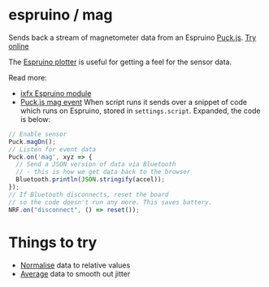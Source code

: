 # espruino / mag

Sends back a stream of magnetometer data from an Espruino [Puck.js](https://www.espruino.com/Puck.js). [Try online](https://clinth.github.io/ixfx-demos/io/espruino/mag/)

The [Espruino plotter](https://clinth.github.io/ixfx-play/io/espruino-plot/index.html) is
useful for getting a feel for the sensor data.

Read more:
- [ixfx Espruino module](https://clinth.github.io/ixfx/modules/Io.Espruino.html)
- [Puck.js mag event](https://www.espruino.com/Puck.js#magnetometer)
When script runs it sends over a snippet of code which runs on Espruino, stored in `settings.script`. Expanded, the code is below:

```js
// Enable sensor
Puck.magOn(); 
// Listen for event data
Puck.on('mag', xyz => {
  // Send a JSON version of data via Bluetooth
  // - this is how we get data back to the browser
  Bluetooth.println(JSON.stringify(accel));
});
// If Bluetooth disconnects, reset the board
// so the code doesn't run any more. This saves battery.
NRF.on("disconnect", () => reset());
```

# Things to try

- [Normalise](https://clinth.github.io/ixfx-docs/data/normalising/) data to
  relative values
- [Average](https://clinth.github.io/ixfx-docs/data/averaging/) data to smooth
  out jitter
